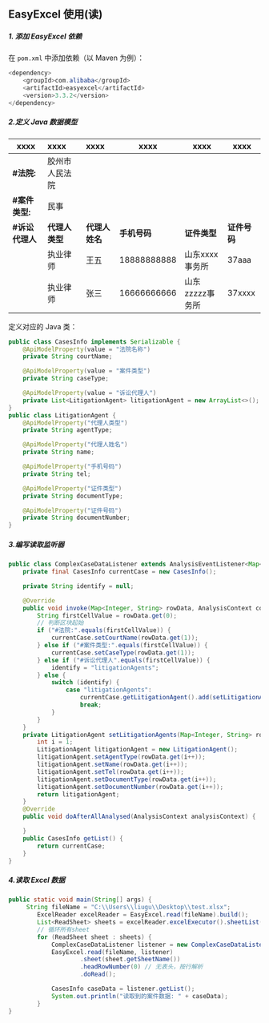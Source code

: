 ## EasyExcel 使用(读)

##### 1. 添加 EasyExcel 依赖

在 `pom.xml` 中添加依赖（以 Maven 为例）：

```java
<dependency>
    <groupId>com.alibaba</groupId>
    <artifactId>easyexcel</artifactId>
    <version>3.3.2</version>
</dependency>
```

##### 2.定义 Java 数据模型

| xxxx            | xxxx           | xxxx           | xxxx         | xxxx            | xxxx         |
| --------------- | :------------- | :------------- | ------------ | --------------- | ------------ |
| **#法院:**      | 胶州市人民法院 |                |              |                 |              |
| **#案件类型:**  | 民事           |                |              |                 |              |
| **#诉讼代理人** | **代理人类型** | **代理人姓名** | **手机号码** | **证件类型**    | **证件号码** |
|                 | 执业律师       | 王五           | 18888888888  | 山东xxxx事务所  | 37aaa        |
|                 | 执业律师       | 张三           | 16666666666  | 山东zzzzz事务所 | 37xxxx       |

定义对应的 Java 类：

```java
public class CasesInfo implements Serializable {   
    @ApiModelProperty(value = "法院名称")
    private String courtName;

    @ApiModelProperty(value = "案件类型")
    private String caseType;

    @ApiModelProperty(value = "诉讼代理人")
    private List<LitigationAgent> litigationAgent = new ArrayList<>();
}
public class LitigationAgent {
    @ApiModelProperty("代理人类型")
    private String agentType;

    @ApiModelProperty("代理人姓名")
    private String name;

    @ApiModelProperty("手机号码")
    private String tel;

    @ApiModelProperty("证件类型")
    private String documentType;

    @ApiModelProperty("证件号码")
    private String documentNumber;
}
```

##### 3.编写读取监听器

```java
public class ComplexCaseDataListener extends AnalysisEventListener<Map<Integer, String>> {
    private final CasesInfo currentCase = new CasesInfo();

    private String identify = null;

    @Override
    public void invoke(Map<Integer, String> rowData, AnalysisContext context) {
        String firstCellValue = rowData.get(0);
        // 判断区块起始
        if ("#法院:".equals(firstCellValue)) {
            currentCase.setCourtName(rowData.get(1));
        } else if ("#案件类型:".equals(firstCellValue)) {
            currentCase.setCaseType(rowData.get(1));
        } else if ("#诉讼代理人".equals(firstCellValue)) {
            identify = "litigationAgents";
        } else {
            switch (identify) {
                case "litigationAgents":
                    currentCase.getLitigationAgent().add(setLitigationAgents(rowData));
                    break;
            }
        }
    }
    private LitigationAgent setLitigationAgents(Map<Integer, String> rowData) {
        int i = 1;
        LitigationAgent litigationAgent = new LitigationAgent();
        litigationAgent.setAgentType(rowData.get(i++));
        litigationAgent.setName(rowData.get(i++));
        litigationAgent.setTel(rowData.get(i++));
        litigationAgent.setDocumentType(rowData.get(i++));
        litigationAgent.setDocumentNumber(rowData.get(i++));
        return litigationAgent;
    }
    @Override
    public void doAfterAllAnalysed(AnalysisContext analysisContext) {

    }
    public CasesInfo getList() {
        return currentCase;
    }
}
```

##### 4.读取 Excel 数据

```java
public static void main(String[] args) {
     String fileName = "C:\\Users\\liugu\\Desktop\\test.xlsx";
        ExcelReader excelReader = EasyExcel.read(fileName).build();
        List<ReadSheet> sheets = excelReader.excelExecutor().sheetList();
    	// 循环所有sheet
        for (ReadSheet sheet : sheets) {
            ComplexCaseDataListener listener = new ComplexCaseDataListener();
            EasyExcel.read(fileName, listener)
                    .sheet(sheet.getSheetName())
                    .headRowNumber(0) // 无表头，按行解析
                    .doRead();

            CasesInfo caseData = listener.getList();
            System.out.println("读取到的案件数据: " + caseData);
        }
}
```

